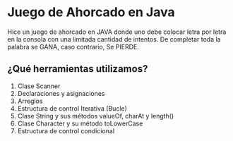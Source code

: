 # Juego de Ahorcado en Java

Hice un juego de ahorcado en JAVA donde uno debe colocar letra por letra en la consola con una limitada cantidad de intentos. De completar toda la palabra se GANA, caso contrario, Se PIERDE.

## ¿Qué herramientas utilizamos?
1. Clase Scanner
2. Declaraciones y asignaciones
3. Arreglos
4. Estructura de control Iterativa (Bucle)
5. Clase String y sus métodos valueOf, charAt y length()
6. Clase Character y su método toLowerCase
7. Estructura de control condicional